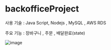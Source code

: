 # backofficeProject

사용 기술 : Java Script, Nodejs , MySQL , AWS RDS

주요 기능 : 장바구니 , 주문 , 배달완료(state) 

![image](https://github.com/hyem00/backofficeProject/assets/90279468/1655530b-a1e3-4f2f-8101-0195f75d5b1d)

